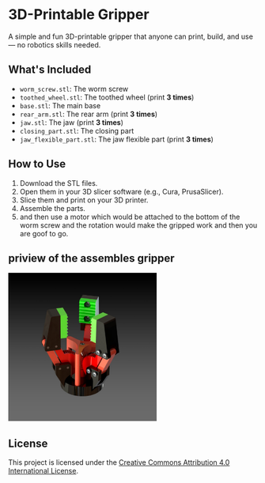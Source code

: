# 3D-Printable Gripper

A simple and fun 3D-printable gripper that anyone can print, build, and use — no robotics skills needed.

## What's Included

- `worm_screw.stl`: The worm screw
- `toothed_wheel.stl`: The toothed wheel (print **3 times**)
- `base.stl`: The main base
- `rear_arm.stl`: The rear arm (print **3 times**)
- `jaw.stl`: The jaw (print **3 times**)
- `closing_part.stl`: The closing part
- `jaw_flexible_part.stl`: The jaw flexible part (print **3 times**)

## How to Use

1. Download the STL files.
2. Open them in your 3D slicer software (e.g., Cura, PrusaSlicer).
3. Slice them and print on your 3D printer.
4. Assemble the parts.
5. and then use a motor which would be attached to the  bottom of the worm screw and the rotation would make the gripped work and then you are goof to go.

## priview of the assembles gripper
<img src="gripper_image1.png" alt="Gripper Preview" width="300"/>


## License

This project is licensed under the [Creative Commons Attribution 4.0 International License](https://creativecommons.org/licenses/by/4.0/).
